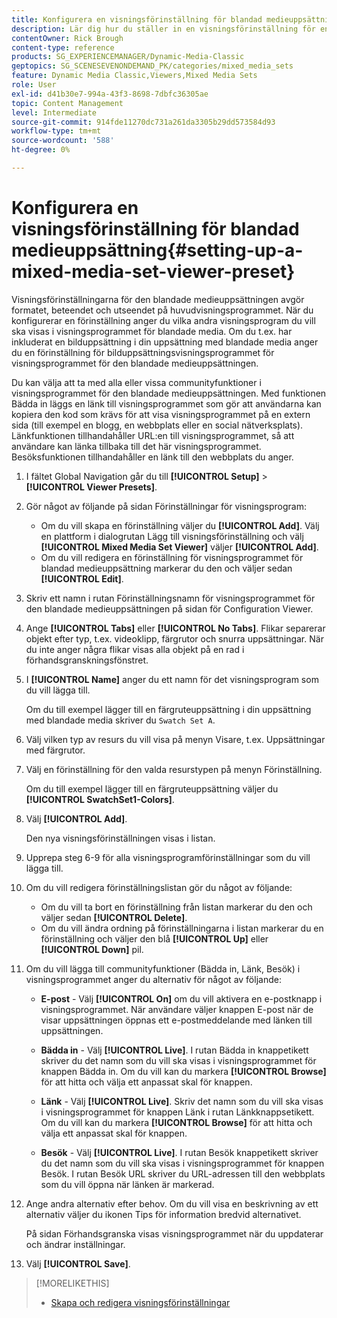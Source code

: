 ```yaml
---
title: Konfigurera en visningsförinställning för blandad medieuppsättning
description: Lär dig hur du ställer in en visningsförinställning för en blandad medieuppsättning i Adobe Dynamic Media Classic.
contentOwner: Rick Brough
content-type: reference
products: SG_EXPERIENCEMANAGER/Dynamic-Media-Classic
geptopics: SG_SCENESEVENONDEMAND_PK/categories/mixed_media_sets
feature: Dynamic Media Classic,Viewers,Mixed Media Sets
role: User
exl-id: d41b30e7-994a-43f3-8698-7dbfc36305ae
topic: Content Management
level: Intermediate
source-git-commit: 914fde11270dc731a261da3305b29dd573584d93
workflow-type: tm+mt
source-wordcount: '588'
ht-degree: 0%

---
```


# Konfigurera en visningsförinställning för blandad medieuppsättning{#setting-up-a-mixed-media-set-viewer-preset}

Visningsförinställningarna för den blandade medieuppsättningen avgör formatet, beteendet och utseendet på huvudvisningsprogrammet. När du konfigurerar en förinställning anger du vilka andra visningsprogram du vill ska visas i visningsprogrammet för blandade media. Om du t.ex. har inkluderat en bilduppsättning i din uppsättning med blandade media anger du en förinställning för bilduppsättningsvisningsprogrammet för visningsprogrammet för den blandade medieuppsättningen.

Du kan välja att ta med alla eller vissa communityfunktioner i visningsprogrammet för den blandade medieuppsättningen. Med funktionen Bädda in läggs en länk till visningsprogrammet som gör att användarna kan kopiera den kod som krävs för att visa visningsprogrammet på en extern sida (till exempel en blogg, en webbplats eller en social nätverksplats). Länkfunktionen tillhandahåller URL:en till visningsprogrammet, så att användare kan länka tillbaka till det här visningsprogrammet. Besöksfunktionen tillhandahåller en länk till den webbplats du anger.

1. I fältet Global Navigation går du till **[!UICONTROL Setup]** > **[!UICONTROL Viewer Presets]**.
1. Gör något av följande på sidan Förinställningar för visningsprogram:

   * Om du vill skapa en förinställning väljer du **[!UICONTROL Add]**. Välj en plattform i dialogrutan Lägg till visningsförinställning och välj **[!UICONTROL Mixed Media Set Viewer]** väljer **[!UICONTROL Add]**.
   * Om du vill redigera en förinställning för visningsprogrammet för blandad medieuppsättning markerar du den och väljer sedan **[!UICONTROL Edit]**.

1. Skriv ett namn i rutan Förinställningsnamn för visningsprogrammet för den blandade medieuppsättningen på sidan för Configuration Viewer.
1. Ange **[!UICONTROL Tabs]** eller **[!UICONTROL No Tabs]**. Flikar separerar objekt efter typ, t.ex. videoklipp, färgrutor och snurra uppsättningar. När du inte anger några flikar visas alla objekt på en rad i förhandsgranskningsfönstret.
1. I **[!UICONTROL Name]** anger du ett namn för det visningsprogram som du vill lägga till.

   Om du till exempel lägger till en färgruteuppsättning i din uppsättning med blandade media skriver du `Swatch Set A`.

1. Välj vilken typ av resurs du vill visa på menyn Visare, t.ex. Uppsättningar med färgrutor.
1. Välj en förinställning för den valda resurstypen på menyn Förinställning.

   Om du till exempel lägger till en färgruteuppsättning väljer du **[!UICONTROL SwatchSet1-Colors]**.

1. Välj **[!UICONTROL Add]**.

   Den nya visningsförinställningen visas i listan.

1. Upprepa steg 6-9 för alla visningsprogramförinställningar som du vill lägga till.
1. Om du vill redigera förinställningslistan gör du något av följande:

   * Om du vill ta bort en förinställning från listan markerar du den och väljer sedan **[!UICONTROL Delete]**.
   * Om du vill ändra ordning på förinställningarna i listan markerar du en förinställning och väljer den blå **[!UICONTROL Up]** eller **[!UICONTROL Down]** pil.

1. Om du vill lägga till communityfunktioner (Bädda in, Länk, Besök) i visningsprogrammet anger du alternativ för något av följande:

   * **E-post** - Välj **[!UICONTROL On]** om du vill aktivera en e-postknapp i visningsprogrammet. När användare väljer knappen E-post när de visar uppsättningen öppnas ett e-postmeddelande med länken till uppsättningen.

   * **Bädda in** - Välj **[!UICONTROL Live]**. I rutan Bädda in knappetikett skriver du det namn som du vill ska visas i visningsprogrammet för knappen Bädda in. Om du vill kan du markera **[!UICONTROL Browse]** för att hitta och välja ett anpassat skal för knappen.

   * **Länk** - Välj **[!UICONTROL Live]**. Skriv det namn som du vill ska visas i visningsprogrammet för knappen Länk i rutan Länkknappsetikett. Om du vill kan du markera **[!UICONTROL Browse]** för att hitta och välja ett anpassat skal för knappen.

   * **Besök** - Välj **[!UICONTROL Live]**. I rutan Besök knappetikett skriver du det namn som du vill ska visas i visningsprogrammet för knappen Besök. I rutan Besök URL skriver du URL-adressen till den webbplats som du vill öppna när länken är markerad.

1. Ange andra alternativ efter behov. Om du vill visa en beskrivning av ett alternativ väljer du ikonen Tips för information bredvid alternativet.

   På sidan Förhandsgranska visas visningsprogrammet när du uppdaterar och ändrar inställningar.

1. Välj **[!UICONTROL Save]**.

>[!MORELIKETHIS]
>
>* [Skapa och redigera visningsförinställningar](application-setup.md#adding_and_editing_viewer_presets)
